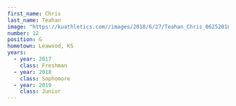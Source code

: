 ```yaml
---
first_name: Chris
last_name: Teahan
image: "https://kuathletics.com//images/2018/6/27/Teahan_Chris_06252018.jpg?width=182&height=250&mode=crop&anchor=topcenter"
number: 12
position: G
hometown: Leawood, KS
years:
  - year: 2017
    class: Freshman
  - year: 2018
    class: Sophomore
  - year: 2019
    class: Junior
---
```

